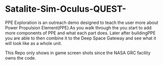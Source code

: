# Satalite-Sim-Oculus-QUEST-

PPE Exploration is an outreach demo designed to teach the user more about Power Propulsion Element(PPE).​As you walk through the you start to add more components of PPE and what each part does. Later after building​ PPE you are able to then combine it to the Deep Space Gateway and see what it will look like as a whole unit.​

This Repo only shows in game screen shots since the NASA GRC facility owns the code.
